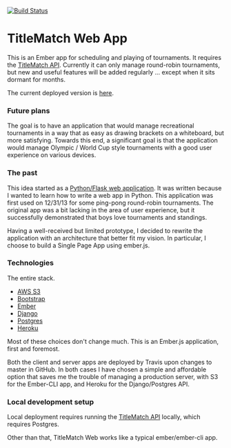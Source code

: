 [![Build Status](https://travis-ci.org/ewilson/titlematch_web.svg?branch=travis)](https://travis-ci.org/ewilson/titlematch_web)

TitleMatch Web App
==================

This is an Ember app for scheduling and playing of tournaments. It requires the
[TitleMatch API](https://github.com/ewilson/titlematch_api). Currently it can only manage round-robin tournaments, but
new and useful features will be added regularly ... except when it sits dormant for months.

The current deployed version is [here](http://titlematch.s3-website-us-east-1.amazonaws.com/).

### Future plans

The goal is to have an application that would manage recreational tournaments in a way that as easy as drawing
brackets on a whiteboard, but more satisfying. Towards this end, a significant goal is that the
application would manage Olympic / World Cup style tournaments with a good user experience on various devices.

### The past

This idea started as a [Python/Flask web application](https://github.com/ewilson/tournament).
It was written because I wanted to learn how to write a web app in Python.
This application was first used on 12/31/13 for some
ping-pong round-robin tournaments. The original app was a bit lacking in the area of user experience,
but it successfully demonstrated that boys love tournaments and standings.

Having a well-received but limited prototype, I decided to rewrite the application with an architecture that
better fit my vision. In particular, I choose to build a Single Page App using ember.js.

### Technologies

The entire stack.

- [AWS S3](http://aws.amazon.com/S3)
- [Bootstrap](http://getbootstrap.com)
- [Ember](http://emberjs.com)
- [Django](https://www.djangoproject.com)
- [Postgres](http://www.postgresql.org)
- [Heroku](http://heroku.com)

Most of these choices don't change much. This is an Ember.js application, first and foremost.

Both the client and server apps are deployed by Travis upon changes to master in GitHub. In both cases I have chosen
a simple and affordable option that saves me the trouble of managing a production server, with S3
for the Ember-CLI app, and Heroku for the Django/Postgres API.

### Local development setup

Local deployment requires running the [TitleMatch API](https://github.com/ewilson/titlematch_api) locally,
which requires Postgres.

Other than that, TitleMatch Web works like a typical ember/ember-cli app.
